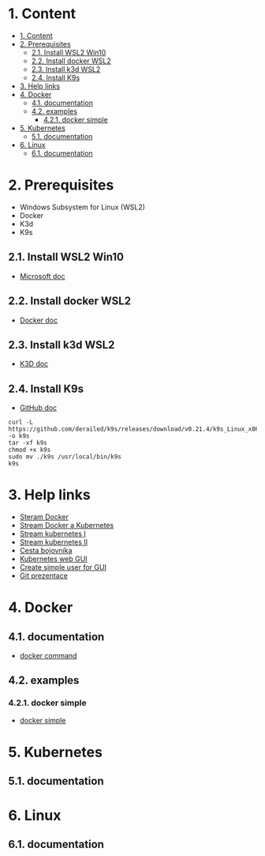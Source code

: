 # 1. Content
<!-- TOC -->
- [1. Content](#1-content)
- [2. Prerequisites](#2-prerequisites)
    - [2.1. Install WSL2 Win10](#21-install-wsl2-win10)
    - [2.2. Install docker WSL2](#22-install-docker-wsl2)
    - [2.3. Install k3d WSL2](#23-install-k3d-wsl2)
    - [2.4. Install K9s](#24-install-k9s)
- [3. Help links](#3-help-links)
- [4. Docker](#4-docker)
    - [4.1. documentation](#41-documentation)
    - [4.2. examples](#42-examples)
        - [4.2.1. docker simple](#421-docker-simple)
- [5. Kubernetes](#5-kubernetes)
    - [5.1. documentation](#51-documentation)
- [6. Linux](#6-linux)
    - [6.1. documentation](#61-documentation)
<!-- /TOC -->

# 2. Prerequisites
- Windows Subsystem for Linux (WSL2) 
- Docker
- K3d
- K9s 

## 2.1. Install WSL2 Win10
- [Microsoft doc](https://docs.microsoft.com/en-us/windows/wsl/install-win10#step-1---enable-the-windows-subsystem-for-linux)

## 2.2. Install docker WSL2
- [Docker doc](https://docs.docker.com/docker-for-windows/wsl/#install)  

## 2.3. Install k3d WSL2
- [K3D doc](https://k3d.io/#install-script)

## 2.4. Install K9s
- [GitHub doc](https://gist.github.com/bplasmeijer/a4845a4858f1c0b0a22848984475322d)
```
curl -L https://github.com/derailed/k9s/releases/download/v0.21.4/k9s_Linux_x86_64.tar.gz -o k9s
tar -xf k9s
chmod +x k9s
sudo mv ./k9s /usr/local/bin/k9s
k9s
``` 

# 3. Help links
- [Steram Docker](https://web.microsoftstream.com/video/b0255f53-d784-4787-89f2-e7a359dba90b)
- [Stream Docker a Kubernetes](https://web.microsoftstream.com/video/aa13e911-351a-43c7-982a-6bd43f0ffd2e)
- [Stream kubernetes I](https://web.microsoftstream.com/video/383405c2-0098-4e19-b4a8-fec2183a7aa1)
- [Stream kubernetes II](https://web.microsoftstream.com/video/320963bd-c2c8-4701-933e-49e326c92f5e)
- [Cesta bojovníka](https://confluence.trask.cz/display/IABLACKOPSKUBE/Basic+levels)
- [Kubernetes web GUI](https://kubernetes.io/docs/tasks/access-application-cluster/web-ui-dashboard/)
- [Create simple user for GUI](https://github.com/kubernetes/dashboard/blob/master/docs/user/access-control/creating-sample-user.md)
- [Git prezentace](https://github.com/amoravek/k8s)

# 4. Docker
## 4.1. documentation
- [docker command](docker/docs/docker-command.md)
## 4.2. examples
### 4.2.1. docker simple
- [docker simple](docker/examples/docker-simple/)
# 5. Kubernetes
## 5.1. documentation
# 6. Linux
## 6.1. documentation